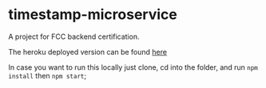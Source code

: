 # timestamp-microservice

A project for FCC backend certification.

The heroku deployed version can be found [here](https://timestamp-microservice-rxrossi.herokuapp.com/)

In case you want to run this locally just clone, cd into the folder, and run `npm install` then `npm start`;
